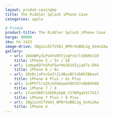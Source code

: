 ```yaml
---
layout: produk-casinghp
title: The Riddler Splash iPhone Case
categories: apple

# Produk
product-title: The Riddler Splash iPhone Case
harga: 90000
sku: hn-1423
image-drive: 1Ng1usXIfVVAJ_WPOrkoB8LSg_Xo4u2Aa
gallery:
  - url: 1044WFy3LPo4YxHTVjxqFsSrltDKR5iG9
    title: iPhone 5 / 5s / SE
  - url: 1zmwy6D7nSPoF5wrHo3G1XZyjqd7z-Dk4
    title: iPhone 6 / 6s
  - url: 1RzRcjoPsvSaItZjXBuxBCtVbBVIBkavC
    title: iPhone 6 Plus / 6s Plus
  - url: 1c6PhTlroZXjkXkAnpeh8VCK7v6D0Xh69
    title: iPhone 7 / 8
  - url: 17uoCOkRlS3bEKy6pW_Y1fWPgaV1C7kIJ
    title: iPhone 7 Plus / 8 Plus
  - url: 1Ng1usXIfVVAJ_WPOrkoB8LSg_Xo4u2Aa
    title: iPhone X
---
```

